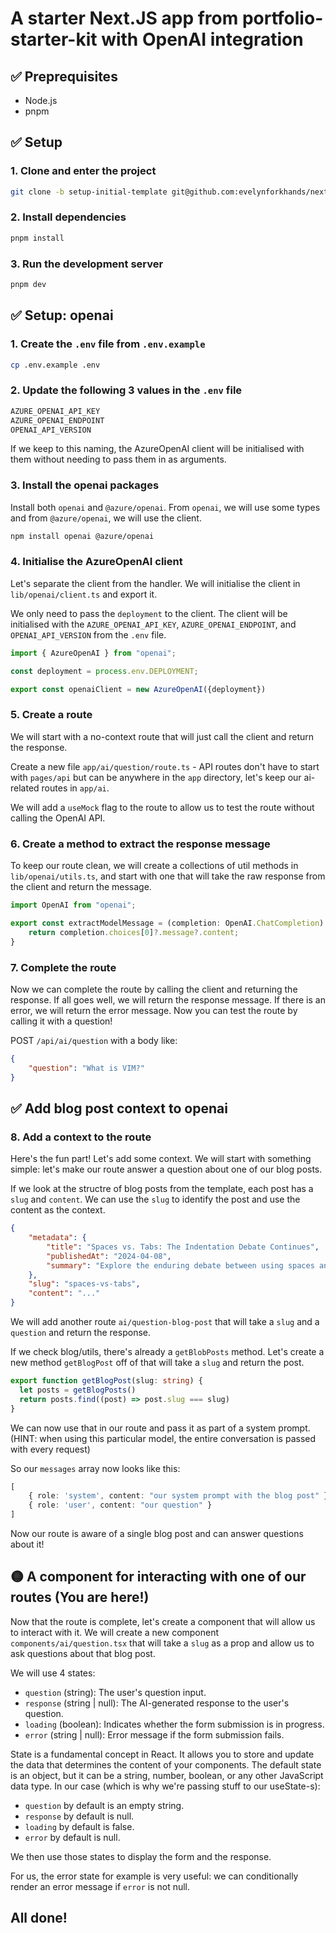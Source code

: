 # A starter Next.JS app from portfolio-starter-kit with OpenAI integration

## ✅ Preprequisites

- Node.js
- pnpm

## ✅ Setup

### 1. Clone and enter the project

```bash
git clone -b setup-initial-template git@github.com:evelynforkhands/next-gpt-demo-blog.git
```

### 2. Install dependencies

```bash
pnpm install
```

### 3. Run the development server

```bash
pnpm dev
```

## ✅  Setup: openai

### 1. Create the `.env` file from `.env.example` 

```bash
cp .env.example .env
```

### 2. Update the following 3 values in the `.env` file

```bash
AZURE_OPENAI_API_KEY
AZURE_OPENAI_ENDPOINT
OPENAI_API_VERSION
```
If we keep to this naming, the AzureOpenAI client will be initialised with them without needing to pass them in as arguments.

### 3. Install the openai packages

Install both `openai` and `@azure/openai`. From `openai`, we will use some types and from `@azure/openai`, we will use the client.


```bash
npm install openai @azure/openai
```

### 4. Initialise the AzureOpenAI client

Let's separate the client from the handler. We will initialise the client in `lib/openai/client.ts` and export it.

We only need to pass the `deployment` to the client. The client will be initialised with the `AZURE_OPENAI_API_KEY`, `AZURE_OPENAI_ENDPOINT`, and `OPENAI_API_VERSION` from the `.env` file.

```typescript
import { AzureOpenAI } from "openai";

const deployment = process.env.DEPLOYMENT;

export const openaiClient = new AzureOpenAI({deployment})
```

### 5. Create a route 

We will start with a no-context route that will just call the client and return the response.

Create a new file `app/ai/question/route.ts` - API routes don't have to start with `pages/api` but can be anywhere in the `app` directory, let's keep our ai-related routes in `app/ai`.

We will add a `useMock` flag to the route to allow us to test the route without calling the OpenAI API.


### 6. Create a method to extract the response message

To keep our route clean, we will create a collections of util methods in `lib/openai/utils.ts`, and start with one that will take the raw response from the client and return the message.

```typescript
import OpenAI from "openai";

export const extractModelMessage = (completion: OpenAI.ChatCompletion) => {
    return completion.choices[0]?.message?.content;
}
```

### 7. Complete the route

Now we can complete the route by calling the client and returning the response. If all goes well, we will return the response message. If there is an error, we will return the error message. Now you can test the route by calling it with a question!

POST `/api/ai/question` with a body like:

```json
{
    "question": "What is VIM?"
}
```

## ✅ Add blog post context to openai


### 8. Add a context to the route

Here's the fun part! Let's add some context. We will start with something simple: let's make our route answer a question about one of our blog posts.

If we look at the structre of blog posts from the template, each post has a `slug` and `content`. 
We can use the `slug` to identify the post and use the content as the context.

```json
{
    "metadata": {
        "title": "Spaces vs. Tabs: The Indentation Debate Continues",
        "publishedAt": "2024-04-08",
        "summary": "Explore the enduring debate between using spaces and tabs for code indentation, and why this choice matters more than you might think."
    },
    "slug": "spaces-vs-tabs",
    "content": "..."
}

```

We will add another route `ai/question-blog-post` that will take a `slug` and a `question` and return the response.

If we check blog/utils, there's already a `getBlobPosts` method. Let's create a new method `getBlogPost` off of that will take a `slug` and return the post.

```typescript   
export function getBlogPost(slug: string) {
  let posts = getBlogPosts()
  return posts.find((post) => post.slug === slug)
}
```

We can now use that in our route and pass it as part of a system prompt. (HINT: when using this particular model, the entire conversation is passed with every request)

So our `messages` array now looks like this:

```typescript
[
    { role: 'system', content: "our system prompt with the blog post" },
    { role: 'user', content: "our question" }
]
```

Now our route is aware of a single blog post and can answer questions about it!

## 🟡 A component for interacting with one of our routes (You are here!)

Now that the route is complete, let's create a component that will allow us to interact with it. We will create a new component `components/ai/question.tsx` that will take a `slug` as a prop and allow us to ask questions about that blog post.

We will use 4 states:

- `question` (string): The user's question input.
- `response` (string | null): The AI-generated response to the user's question.
- `loading` (boolean): Indicates whether the form submission is in progress.
- `error` (string | null): Error message if the form submission fails.

State is a fundamental concept in React. It allows you to store and update the data that determines the content of your components. The default state is an object, but it can be a string, number, boolean, or any other JavaScript data type. In our case (which is why we're passing stuff to our useState-s):

- `question` by default is an empty string.
- `response` by default is null.
- `loading` by default is false.
- `error` by default is null.

We then use those states to display the form and the response.

For us, the error state for example is very useful: we can conditionally render an error message if `error` is not null.

## All done!
